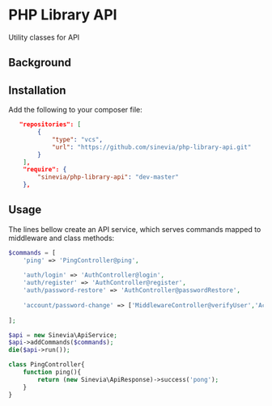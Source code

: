 # PHP Library API
Utility classes for API

## Background ##

## Installation ##

Add the following to your composer file:

```json
   "repositories": [
        {
            "type": "vcs",
            "url": "https://github.com/sinevia/php-library-api.git"
        }
    ],
    "require": {
        "sinevia/php-library-api": "dev-master"
    },
```

## Usage ##

The lines bellow create an API service, which serves commands mapped to middleware and class methods:

```php
$commands = [
    'ping' => 'PingController@ping',
    
    'auth/login' => 'AuthController@login',
    'auth/register' => 'AuthController@register',
    'auth/password-restore' => 'AuthController@passwordRestore',
    
    'account/password-change' => ['MiddlewareController@verifyUser','AccountController@passwordChange'],
    
];

$api = new Sinevia\ApiService;
$api->addCommands($commands);
die($api->run());

class PingController{
    function ping(){
        return (new Sinevia\ApiResponse)->success('pong');
    }
}
```
